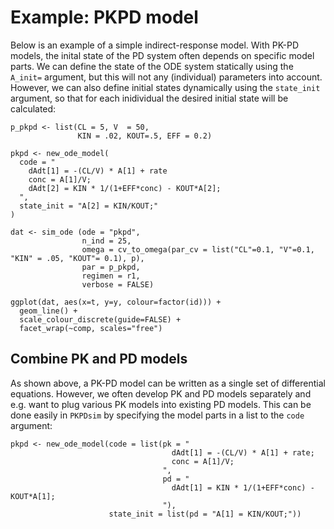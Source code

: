 # Example: PKPD model

Below is an example of a simple indirect-response model. With PK-PD models, the inital state of the PD system often depends on specific model parts. We can define the state of the ODE system statically using the `A_init=` argument, but this will not any (individual) parameters into account. However, we can also define initial states dynamically using the `state_init` argument, so that for each inidividual the desired initial state will be calculated:

    p_pkpd <- list(CL = 5, V  = 50,
                   KIN = .02, KOUT=.5, EFF = 0.2)

    pkpd <- new_ode_model(
      code = "
        dAdt[1] = -(CL/V) * A[1] + rate
        conc = A[1]/V;
        dAdt[2] = KIN * 1/(1+EFF*conc) - KOUT*A[2];
      ",
      state_init = "A[2] = KIN/KOUT;"
    )

    dat <- sim_ode (ode = "pkpd",
                    n_ind = 25,
                    omega = cv_to_omega(par_cv = list("CL"=0.1, "V"=0.1, "KIN" = .05, "KOUT"= 0.1), p),
                    par = p_pkpd,
                    regimen = r1,
                    verbose = FALSE)

    ggplot(dat, aes(x=t, y=y, colour=factor(id))) +
      geom_line() +
      scale_colour_discrete(guide=FALSE) +
      facet_wrap(~comp, scales="free")
      
## Combine PK and PD models

As shown above, a PK-PD model can be written as a single set of differential equations. However, we often develop PK and PD models separately and e.g. want to plug various PK models into existing PD models. This can be done easily in `PKPDsim` by specifying the model parts in a list to the `code` argument:

    pkpd <- new_ode_model(code = list(pk = "
                                        dAdt[1] = -(CL/V) * A[1] + rate;
                                        conc = A[1]/V;
                                      ",
                                      pd = "
                                        dAdt[1] = KIN * 1/(1+EFF*conc) - KOUT*A[1];
                                      "),
                          state_init = list(pd = "A[1] = KIN/KOUT;"))
